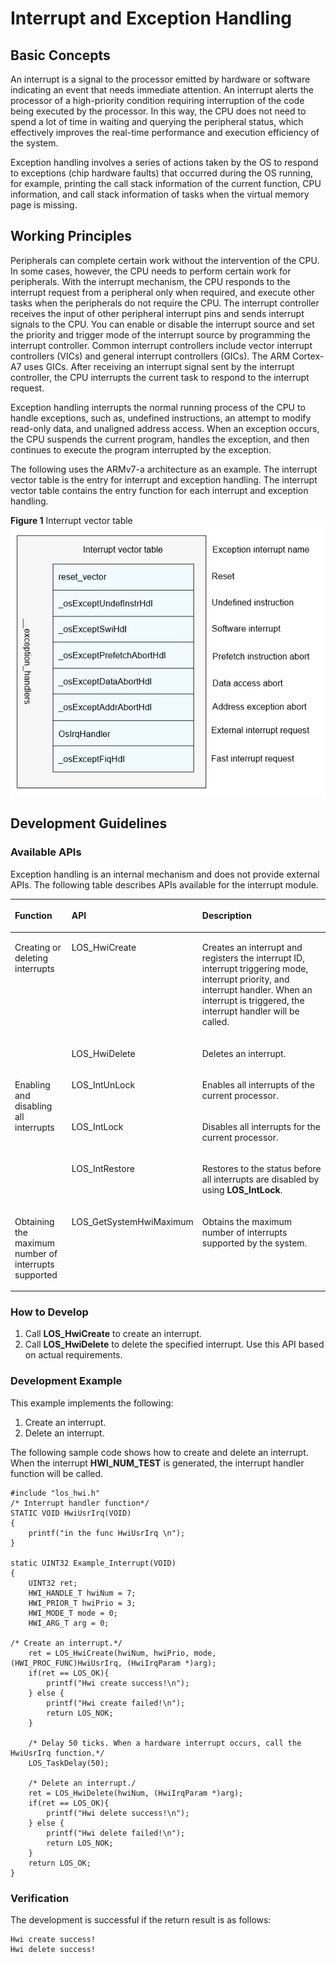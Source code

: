 # Interrupt and Exception Handling


## Basic Concepts<a name="section439816296117"></a>

An interrupt is a signal to the processor emitted by hardware or software indicating an event that needs immediate attention. An interrupt alerts the processor of a high-priority condition requiring interruption of the code being executed by the processor. In this way, the CPU does not need to spend a lot of time in waiting and querying the peripheral status, which effectively improves the real-time performance and execution efficiency of the system.

Exception handling involves a series of actions taken by the OS to respond to exceptions \(chip hardware faults\) that occurred during the OS running, for example, printing the call stack information of the current function, CPU information, and call stack information of tasks when the virtual memory page is missing.

## Working Principles<a name="section2792838318"></a>

Peripherals can complete certain work without the intervention of the CPU. In some cases, however, the CPU needs to perform certain work for peripherals. With the interrupt mechanism, the CPU responds to the interrupt request from a peripheral only when required, and execute other tasks when the peripherals do not require the CPU. The interrupt controller receives the input of other peripheral interrupt pins and sends interrupt signals to the CPU. You can enable or disable the interrupt source and set the priority and trigger mode of the interrupt source by programming the interrupt controller. Common interrupt controllers include vector interrupt controllers \(VICs\) and general interrupt controllers \(GICs\). The ARM Cortex-A7 uses GICs. After receiving an interrupt signal sent by the interrupt controller, the CPU interrupts the current task to respond to the interrupt request.

Exception handling interrupts the normal running process of the CPU to handle exceptions, such as, undefined instructions, an attempt to modify read-only data, and unaligned address access. When an exception occurs, the CPU suspends the current program, handles the exception, and then continues to execute the program interrupted by the exception.

The following uses the ARMv7-a architecture as an example. The interrupt vector table is the entry for interrupt and exception handling. The interrupt vector table contains the entry function for each interrupt and exception handling.

**Figure  1**  Interrupt vector table<a name="fig1552753243714"></a>  
![](figures/interrupt-vector-table.png "interrupt-vector-table")

## Development Guidelines<a name="section15415165510110"></a>

### Available APIs<a name="section57441612024"></a>

Exception handling is an internal mechanism and does not provide external APIs. The following table describes APIs available for the interrupt module.

<a name="table11657113333110"></a>
<table><thead align="left"><tr id="row1170612337312"><th class="cellrowborder" valign="top" width="19.900000000000002%" id="mcps1.1.4.1.1"><p id="p4706133373112"><a name="p4706133373112"></a><a name="p4706133373112"></a><strong id="b7792162213202"><a name="b7792162213202"></a><a name="b7792162213202"></a>Function</strong></p>
</th>
<th class="cellrowborder" valign="top" width="18.43%" id="mcps1.1.4.1.2"><p id="p1070653343117"><a name="p1070653343117"></a><a name="p1070653343117"></a><strong id="b19958356201"><a name="b19958356201"></a><a name="b19958356201"></a>API</strong></p>
</th>
<th class="cellrowborder" valign="top" width="61.67%" id="mcps1.1.4.1.3"><p id="p370613330311"><a name="p370613330311"></a><a name="p370613330311"></a><strong id="b1551072610204"><a name="b1551072610204"></a><a name="b1551072610204"></a>Description</strong></p>
</th>
</tr>
</thead>
<tbody><tr id="row8706123317311"><td class="cellrowborder" rowspan="2" valign="top" width="19.900000000000002%" headers="mcps1.1.4.1.1 "><p id="p4706193319318"><a name="p4706193319318"></a><a name="p4706193319318"></a>Creating or deleting interrupts</p>
</td>
<td class="cellrowborder" valign="top" width="18.43%" headers="mcps1.1.4.1.2 "><p id="p170683310317"><a name="p170683310317"></a><a name="p170683310317"></a>LOS_HwiCreate</p>
</td>
<td class="cellrowborder" valign="top" width="61.67%" headers="mcps1.1.4.1.3 "><p id="p15706833163110"><a name="p15706833163110"></a><a name="p15706833163110"></a>Creates an interrupt and registers the interrupt ID, interrupt triggering mode, interrupt priority, and interrupt handler. When an interrupt is triggered, the interrupt handler will be called.</p>
</td>
</tr>
<tr id="row18706153318316"><td class="cellrowborder" valign="top" headers="mcps1.1.4.1.1 "><p id="p1870615332312"><a name="p1870615332312"></a><a name="p1870615332312"></a>LOS_HwiDelete</p>
</td>
<td class="cellrowborder" valign="top" headers="mcps1.1.4.1.2 "><p id="p770616333313"><a name="p770616333313"></a><a name="p770616333313"></a>Deletes an interrupt.</p>
</td>
</tr>
<tr id="row1370633316316"><td class="cellrowborder" rowspan="3" valign="top" width="19.900000000000002%" headers="mcps1.1.4.1.1 "><p id="p970611333318"><a name="p970611333318"></a><a name="p970611333318"></a>Enabling and disabling all interrupts</p>
</td>
<td class="cellrowborder" valign="top" width="18.43%" headers="mcps1.1.4.1.2 "><p id="p147061033103117"><a name="p147061033103117"></a><a name="p147061033103117"></a>LOS_IntUnLock</p>
</td>
<td class="cellrowborder" valign="top" width="61.67%" headers="mcps1.1.4.1.3 "><p id="p93681327171713"><a name="p93681327171713"></a><a name="p93681327171713"></a>Enables all interrupts of the current processor.</p>
</td>
</tr>
<tr id="row1270603314312"><td class="cellrowborder" valign="top" headers="mcps1.1.4.1.1 "><p id="p1970623343114"><a name="p1970623343114"></a><a name="p1970623343114"></a>LOS_IntLock</p>
</td>
<td class="cellrowborder" valign="top" headers="mcps1.1.4.1.2 "><p id="p1161283971712"><a name="p1161283971712"></a><a name="p1161283971712"></a>Disables all interrupts for the current processor.</p>
</td>
</tr>
<tr id="row8706233173113"><td class="cellrowborder" valign="top" headers="mcps1.1.4.1.1 "><p id="p1770620337313"><a name="p1770620337313"></a><a name="p1770620337313"></a>LOS_IntRestore</p>
</td>
<td class="cellrowborder" valign="top" headers="mcps1.1.4.1.2 "><p id="p1470643323112"><a name="p1470643323112"></a><a name="p1470643323112"></a>Restores to the status before all interrupts are disabled by using <strong id="b354311504226"><a name="b354311504226"></a><a name="b354311504226"></a>LOS_IntLock</strong>.</p>
</td>
</tr>
<tr id="row870793320317"><td class="cellrowborder" valign="top" width="19.900000000000002%" headers="mcps1.1.4.1.1 "><p id="p1970763318316"><a name="p1970763318316"></a><a name="p1970763318316"></a>Obtaining the maximum number of interrupts supported</p>
</td>
<td class="cellrowborder" valign="top" width="18.43%" headers="mcps1.1.4.1.2 "><p id="p1707333123115"><a name="p1707333123115"></a><a name="p1707333123115"></a>LOS_GetSystemHwiMaximum</p>
</td>
<td class="cellrowborder" valign="top" width="61.67%" headers="mcps1.1.4.1.3 "><p id="p4707173323111"><a name="p4707173323111"></a><a name="p4707173323111"></a>Obtains the maximum number of interrupts supported by the system.</p>
</td>
</tr>
</tbody>
</table>

### How to Develop<a name="section64332181221"></a>

1.  Call  **LOS\_HwiCreate**  to create an interrupt.
2.  Call  **LOS\_HwiDelete**  to delete the specified interrupt. Use this API based on actual requirements.

### Development Example<a name="section204698276478"></a>

This example implements the following:

1.  Create an interrupt.
2.  Delete an interrupt.

The following sample code shows how to create and delete an interrupt. When the interrupt  **HWI\_NUM\_TEST**  is generated, the interrupt handler function will be called.

```
#include "los_hwi.h"
/* Interrupt handler function*/
STATIC VOID HwiUsrIrq(VOID)
{
    printf("in the func HwiUsrIrq \n"); 
}

static UINT32 Example_Interrupt(VOID)
{
    UINT32 ret;
    HWI_HANDLE_T hwiNum = 7;
    HWI_PRIOR_T hwiPrio = 3;
    HWI_MODE_T mode = 0;
    HWI_ARG_T arg = 0;

/* Create an interrupt.*/
    ret = LOS_HwiCreate(hwiNum, hwiPrio, mode, (HWI_PROC_FUNC)HwiUsrIrq, (HwiIrqParam *)arg);
    if(ret == LOS_OK){
        printf("Hwi create success!\n");
    } else {
        printf("Hwi create failed!\n");
        return LOS_NOK;
    }

    /* Delay 50 ticks. When a hardware interrupt occurs, call the HwiUsrIrq function.*/
    LOS_TaskDelay(50);

    /* Delete an interrupt./
    ret = LOS_HwiDelete(hwiNum, (HwiIrqParam *)arg);    
    if(ret == LOS_OK){
        printf("Hwi delete success!\n");
    } else {
        printf("Hwi delete failed!\n");
        return LOS_NOK;
    }
    return LOS_OK;
}
```

### Verification<a name="section1466144215476"></a>

The development is successful if the return result is as follows:

```
Hwi create success!
Hwi delete success!
```

